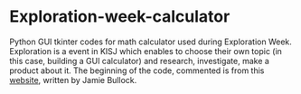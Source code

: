 # Exploration-week-calculator
Python GUI tkinter codes for math calculator used during Exploration Week.
Exploration is a event in KISJ which enables to choose their own topic (in this case, building a GUI calculator) and research, investigate, make a product about it. 
The beginning of the code, commented is from this [website](https://levelup.gitconnected.com/3-ways-to-write-a-calculator-in-python-61642f2e4a9a), written by Jamie Bullock.
